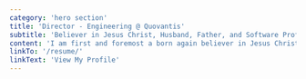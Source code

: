 ```yaml
---
category: 'hero section'
title: 'Director - Engineering @ Quovantis'
subtitle: 'Believer in Jesus Christ, Husband, Father, and Software Professional'
content: 'I am first and foremost a born again believer in Jesus Christ. A husband and a father to two precious daughters, and then I am hands-on software architect with 20 years of industry experience. I have experience in architecture and delivery of Microservices Architectures in NodeJS and .Net Platform.'
linkTo: '/resume/'
linkText: 'View My Profile'
---
```

